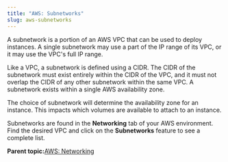 ```yaml
---
title: "AWS: Subnetworks"
slug: aws-subnetworks
---
```


A subnetwork is a portion of an AWS VPC that can be used to deploy instances. A single subnetwork may use a part of the IP range of its VPC, or it may use the VPC's full IP range.

Like a VPC, a subnetwork is defined using a CIDR. The CIDR of the subnetwork must exist entirely within the CIDR of the VPC, and it must not overlap the CIDR of any other subnetwork within the same VPC. A subnetwork exists within a single AWS availability zone.

The choice of subnetwork will determine the availability zone for an instance. This impacts which volumes are available to attach to an instance.

Subnetworks are found in the **Networking** tab of your AWS environment. Find the desired VPC and click on the **Subnetworks** feature to see a complete list.

**Parent topic:**[AWS: Networking](aws-networking.md)
